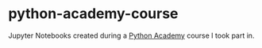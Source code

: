 # python-academy-course

Jupyter Notebooks created during a [Python Academy](https://www.python-academy.de) course I took part in.
